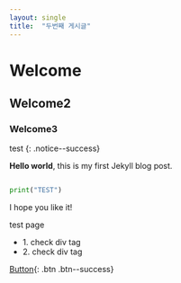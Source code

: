 ```yaml
---
layout: single
title:  "두번째 게시글"
---
```



# Welcome

## Welcome2

### Welcome3


test
{: .notice--success}

**Hello world**, this is my first Jekyll blog post.

```python

print("TEST")

```

I hope you like it!

test page


<div class="notice--success">
<ul>
    <li>1. check div tag</li>   
    <li>2. check div tag</li>
</ul>
</div>


[Button](http://google.com){: .btn .btn--success}